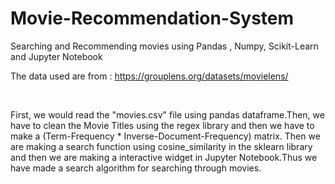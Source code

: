 # Movie-Recommendation-System
Searching and Recommending movies using Pandas , Numpy, Scikit-Learn and Jupyter Notebook

The data used are from : https://grouplens.org/datasets/movielens/

&nbsp;
&nbsp;
&nbsp;
&nbsp;

First, we would read the "movies.csv" file using pandas dataframe.Then, we have to clean the Movie Titles using the regex library and then we have to make a (Term-Frequency * Inverse-Document-Frequency) matrix.
Then we are making a search function using cosine_similarity in the sklearn library and then we are making a interactive widget in Jupyter Notebook.Thus we have made a search algorithm for searching through movies.  
